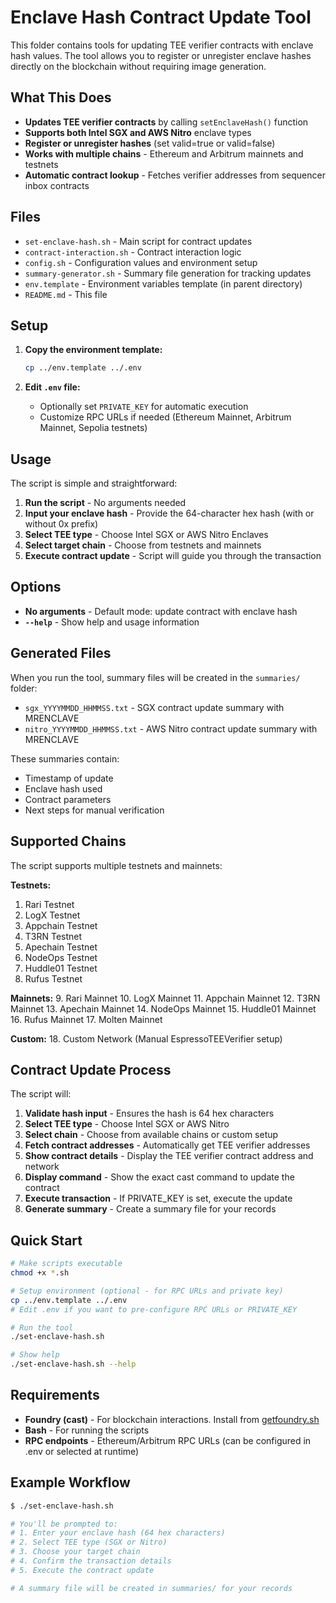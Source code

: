 # Enclave Hash Contract Update Tool

This folder contains tools for updating TEE verifier contracts with enclave hash values. The tool allows you to register or unregister enclave hashes directly on the blockchain without requiring image generation.

## What This Does

- **Updates TEE verifier contracts** by calling `setEnclaveHash()` function
- **Supports both Intel SGX and AWS Nitro** enclave types
- **Register or unregister hashes** (set valid=true or valid=false)
- **Works with multiple chains** - Ethereum and Arbitrum mainnets and testnets
- **Automatic contract lookup** - Fetches verifier addresses from sequencer inbox contracts

## Files

- `set-enclave-hash.sh` - Main script for contract updates
- `contract-interaction.sh` - Contract interaction logic
- `config.sh` - Configuration values and environment setup
- `summary-generator.sh` - Summary file generation for tracking updates
- `env.template` - Environment variables template (in parent directory)
- `README.md` - This file

## Setup

1. **Copy the environment template:**

   ```bash
   cp ../env.template ../.env
   ```

2. **Edit `.env` file:**
   - Optionally set `PRIVATE_KEY` for automatic execution
   - Customize RPC URLs if needed (Ethereum Mainnet, Arbitrum Mainnet, Sepolia testnets)

## Usage

The script is simple and straightforward:

1. **Run the script** - No arguments needed
2. **Input your enclave hash** - Provide the 64-character hex hash (with or without 0x prefix)
3. **Select TEE type** - Choose Intel SGX or AWS Nitro Enclaves
4. **Select target chain** - Choose from testnets and mainnets
5. **Execute contract update** - Script will guide you through the transaction

## Options

- **No arguments** - Default mode: update contract with enclave hash
- **`--help`** - Show help and usage information

## Generated Files

When you run the tool, summary files will be created in the `summaries/` folder:

- `sgx_YYYYMMDD_HHMMSS.txt` - SGX contract update summary with MRENCLAVE
- `nitro_YYYYMMDD_HHMMSS.txt` - AWS Nitro contract update summary with MRENCLAVE

These summaries contain:

- Timestamp of update
- Enclave hash used
- Contract parameters
- Next steps for manual verification

## Supported Chains

The script supports multiple testnets and mainnets:

**Testnets:**

1. Rari Testnet
2. LogX Testnet
3. Appchain Testnet
4. T3RN Testnet
5. Apechain Testnet
6. NodeOps Testnet
7. Huddle01 Testnet
8. Rufus Testnet

**Mainnets:**
9. Rari Mainnet
10. LogX Mainnet
11. Appchain Mainnet
12. T3RN Mainnet
13. Apechain Mainnet
14. NodeOps Mainnet
15. Huddle01 Mainnet
16. Rufus Mainnet
17. Molten Mainnet

**Custom:**
18. Custom Network (Manual EspressoTEEVerifier setup)

## Contract Update Process

The script will:

1. **Validate hash input** - Ensures the hash is 64 hex characters
2. **Select TEE type** - Choose Intel SGX or AWS Nitro
3. **Select chain** - Choose from available chains or custom setup
4. **Fetch contract addresses** - Automatically get TEE verifier addresses
5. **Show contract details** - Display the TEE verifier contract address and network
6. **Display command** - Show the exact cast command to update the contract
7. **Execute transaction** - If PRIVATE_KEY is set, execute the update
8. **Generate summary** - Create a summary file for your records

## Quick Start

```bash
# Make scripts executable
chmod +x *.sh

# Setup environment (optional - for RPC URLs and private key)
cp ../env.template ../.env
# Edit .env if you want to pre-configure RPC URLs or PRIVATE_KEY

# Run the tool
./set-enclave-hash.sh

# Show help
./set-enclave-hash.sh --help
```

## Requirements

- **Foundry (cast)** - For blockchain interactions. Install from [getfoundry.sh](https://getfoundry.sh)
- **Bash** - For running the scripts
- **RPC endpoints** - Ethereum/Arbitrum RPC URLs (can be configured in .env or selected at runtime)

## Example Workflow

```bash
$ ./set-enclave-hash.sh

# You'll be prompted to:
# 1. Enter your enclave hash (64 hex characters)
# 2. Select TEE type (SGX or Nitro)
# 3. Choose your target chain
# 4. Confirm the transaction details
# 5. Execute the contract update

# A summary file will be created in summaries/ for your records
```
